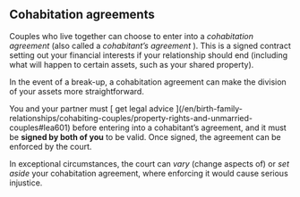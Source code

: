 ##  Cohabitation agreements

Couples who live together can choose to enter into a _cohabitation agreement_
(also called a _cohabitant’s agreement_ ). This is a signed contract setting
out your financial interests if your relationship should end (including what
will happen to certain assets, such as your shared property).

In the event of a break-up, a cohabitation agreement can make the division of
your assets more straightforward.

You and your partner must [ get legal advice ](/en/birth-family-
relationships/cohabiting-couples/property-rights-and-unmarried-couples#lea601)
before entering into a cohabitant’s agreement, and it must be **signed by both
of you** to be valid. Once signed, the agreement can be enforced by the court.

In exceptional circumstances, the court can _vary_ (change aspects of) or _set
aside_ your cohabitation agreement, where enforcing it would cause serious
injustice.

